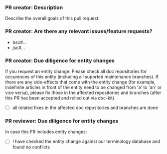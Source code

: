 ### PR creator: Description

Describe the overall goals of this pull request.


### PR creator: Are there any relevant issues/feature requests?

* bsc#...
* jsc#...

### PR creator: Due diligence for entity changes

If you request an entity change: Please check all doc repositories for
occurences of this entity (including all suported maintenance branches).
If there are any side-effects that come with the entity change
(for example, indefinite articles in front of the entity need to be changed
from 'a' to 'an' or vice versa), please fix those in the affected repositories
and branches (after this PR has been accepted and rolled out via doc-kit).

- [ ] all related fixes in the affected doc repositories and branches are done

### PR reviewer: Due diligence for entity changes

In case this PR includes entity changes:

- [ ] I have checked the entity change against our terminology database and found no conflicts




